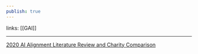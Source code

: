 ```yaml
---
publish: true
---
```

links: [[GAI]]

---

[2020 AI Alignment Literature Review and Charity Comparison](https://www.lesswrong.com/posts/pTYDdcag9pTzFQ7vw/2020-ai-alignment-literature-review-and-charity-comparison)



